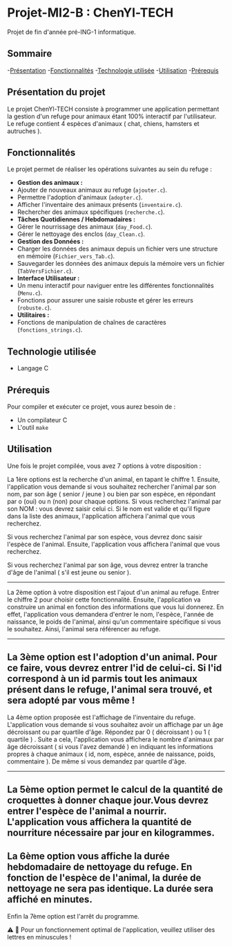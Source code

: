 # Projet-MI2-B : ChenYl-TECH 
Projet de fin d'année pré-ING-1 informatique.

## Sommaire
-[Présentation](#présentation)
-[Fonctionnalités](#fonctionnalités)
-[Technologie utilisée](#technologie-utlisée)
-[Utilisation](#utilisation)
-[Prérequis](#prérequis)

## Présentation du projet 
Le projet ChenYl-TECH consiste à programmer une application permettant la gestion d'un refuge pour animaux étant 100% interactif par l'utilisateur. Le refuge contient 4 espèces d'animaux ( chat, chiens, hamsters et autruches ).

## Fonctionnalités
Le projet permet de réaliser les opérations suivantes au sein du refuge : 
* **Gestion des animaux :**
* Ajouter de nouveaux animaux au refuge (`ajouter.c`).
* Permettre l'adoption d'animaux (`adopter.c`).
* Afficher l'inventaire des animaux présents (`inventaire.c`).
* Rechercher des animaux spécifiques (`recherche.c`).
* **Tâches Quotidiennes / Hebdomadaires :**
* Gérer le nourrissage des animaux (`day_Food.c`).
* Gérer le nettoyage des enclos (`day_Clean.c`).
* **Gestion des Données :**
* Charger les données des animaux depuis un fichier vers une structure en mémoire (`Fichier_vers_Tab.c`).
* Sauvegarder les données des animaux depuis la mémoire vers un fichier (`TabVersFichier.c`).
* **Interface Utilisateur :**
* Un menu interactif pour naviguer entre les différentes fonctionnalités (`Menu.c`).
* Fonctions pour assurer une saisie robuste et gérer les erreurs (`robuste.c`).
* **Utilitaires :**
* Fonctions de manipulation de chaînes de caractères (`fonctions_strings.c`).

## Technologie utilisée 
* Langage C

## Prérequis
Pour compiler et exécuter ce projet, vous aurez besoin de :
* Un compilateur C
* L'outil `make`

## Utilisation
Une fois le projet compilée, vous avez 7 options à votre disposition : 

La 1ère options est la recherche d'un animal, en tapant le chiffre 1. Ensuite, l'application vous demande si vous souhaitez rechercher l'animal par son nom, par son âge ( senior / jeune ) ou bien par son espèce, en répondant par o (oui) ou n (non) pour chaque options. 
Si vous recherchez l'animal par son NOM : vous devrez saisir celui ci. Si le nom est valide et qu'il figure dans la liste des animaux, l'application affichera l'animal que vous recherchez.

Si vous recherchez l'animal par son espèce, vous devrez donc saisir l'espèce de l'animal. Ensuite, l'application vous affichera l'animal que vous recherchez.

Si vous recherchez l'animal par son âge, vous devrez entrer la tranche d'âge de l'animal ( s'il est jeune ou senior ).

--------------------------------------------------------------------------------------------------------------------------------------------------------------------------------------------------------------------------------------------------------------------------------------------------------------------------------
La 2ème option à votre disposition est l'ajout d'un animal au refuge. Entrer le chiffre 2 pour choisir cette fonctionnalité. Ensuite, l'application va construire un animal en fonction des informations que vous lui donnerez. En effet, l'application vous demandera d'entrer le nom, l'espèce, l'année de naissance, le poids de l'animal, ainsi qu'un commentaire spécifique si vous le souhaitez. 
Ainsi, l'animal sera référencer au refuge.

--------------------------------------------------------------------------------------------------------------------------------------------------------------------------------------------------------------------------------------------------------------------------------------------------------------------------------
La 3ème option est l'adoption d'un animal. Pour ce faire, vous devrez entrer l'id de celui-ci. Si l'id correspond à un id parmis tout les animaux présent dans le refuge, l'animal sera trouvé, et sera adopté par vous même !
--------------------------------------------------------------------------------------------------------------------------------------------------------------------------------------------------------------------------------------------------------------------------------------------------------------------------------
La 4ème option proposée est l'affichage de l'inventaire du refuge. L'application vous demande si vous souhaitez avoir un affichage par un âge décroissant ou par quartile d'âge. Répondez par 0 ( décroissant )  ou 1 ( quartile ) . Suite a cela, l'application vous affichera le nombre d'animaux par âge décroissant ( si vous l'avez demandé ) en indiquant les informations propres à chaque animaux ( id, nom, espèce, année de naissance, poids, commentaire ). De même si vous demandez par quartile d'âge.

--------------------------------------------------------------------------------------------------------------------------------------------------------------------------------------------------------------------------------------------------------------------------------------------------------------------------------
La 5ème option permet le calcul de la quantité de croquettes à donner chaque jour.Vous devrez entrer l'espèce de l'animal a nourrir. L'application vous affichera la quantité de nourriture nécessaire par jour en kilogrammes.
--------------------------------------------------------------------------------------------------------------------------------------------------------------------------------------------------------------------------------------------------------------------------------------------------------------------------------
La 6ème option vous affiche la durée hebdomadaire de nettoyage du refuge. En fonction de l'espèce de l'animal, la durée de nettoyage ne sera pas identique. La durée sera affiché en minutes.
--------------------------------------------------------------------------------------------------------------------------------------------------------------------------------------------------------------------------------------------------------------------------------------------------------------------------------
Enfin la 7ème option est l'arrêt du programme.


:warning: :rotating_light: Pour un fonctionnement optimal de l'application, veuillez utiliser des lettres en minuscules ! 



